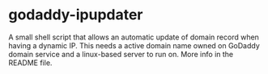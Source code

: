 # godaddy-ipupdater
A small shell script that allows an automatic update of domain record when having a dynamic IP. This needs a active domain name owned on GoDaddy domain service and a linux-based server to run on. More info in the README file.
